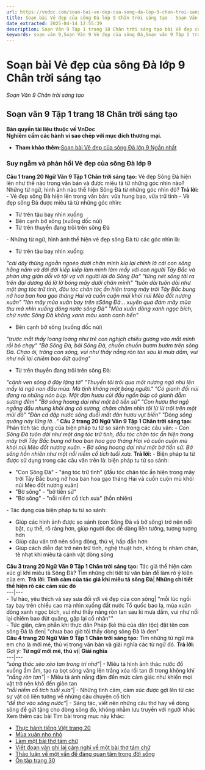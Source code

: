 ```yaml
---
url: https://vndoc.com/soan-bai-ve-dep-cua-song-da-lop-9-chan-troi-sang-tao-321835
title: Soạn bài Vẻ đẹp của sông Đà lớp 9 Chân trời sáng tạo - Soạn Văn 9 Chân trời sáng tạo - VnDoc.com
date_extracted: 2025-04-14 12:55:39
description: Soạn Văn 9 Tập 1 trang 18 Chân trời sáng tạo bài Vẻ đẹp của sông Đà gồm phần trả lời chi tiết, đầy đủ, bám sát các câu hỏi, yêu cầu trong SGK (chỉ có trên VnDoc). Mời các bạn tham khảo.
keywords: soạn văn 9,Soạn Văn 9 Vẻ đẹp của sông Đà,Soạn văn 9 Tập 1 trang 18 Chân trời sáng tạo,Vẻ đẹp của sông Đà lớp 9 Chân trời sáng tạo,Vẻ đẹp của sông Đà trang 18 lớp 9,Soạn văn 9 Vẻ đẹp của sông Đà Chân trời sáng tạo,văn 9,ngữ văn 9,soạn văn 9 chân trời sáng tạo,soạn văn 9 tập 1,giải văn 9,soạn ngữ văn 9,giải ngữ văn 9,giải sgk ngữ văn 9
---
```


# Soạn bài Vẻ đẹp của sông Đà lớp 9 Chân trời sáng tạo
 _Soạn Văn 9 Chân trời sáng tạo_
## **Soạn văn 9 Tập 1 trang 18 Chân trời sáng tạo**
**Bản quyền tài liệu thuộc về VnDoc**  
**Nghiêm cấm các hành vi sao chép với mục đích thương mại.**
  * **Tham khảo thêm:**[Soạn bài Vẻ đẹp của sông Đà lớp 9 Ngắn nhất ](<https://vndoc.com/soan-bai-ve-dep-cua-song-da-lop-9-ngan-nhat-chan-troi-sang-tao-325544>)

### Suy ngẫm và phản hồi Vẻ đẹp của sông Đà lớp 9
**Câu 1 trang 20 Ngữ Văn 9 Tập 1 Chân trời sáng tạo:** Vẻ đẹp Sông Đà hiện lên như thế nào trong văn bản và được miêu tả từ những góc nhìn nào? Những từ ngữ, hình ảnh nào thể hiện Sông Đà từ những góc nhìn đó?
**Trả lời:**
\- Vẻ đẹp sông Đà hiện lên trong văn bản: vừa hung bạo, vừa trữ tình
\- Vẻ đẹp sông Đà được miêu tả từ những góc nhìn:
  * Từ trên tàu bay nhìn xuống
  * Bên cạnh bờ sông \(xuống dốc núi\)
  * Từ trên thuyền đang trôi trên sông Đà

\- Những từ ngữ, hình ảnh thể hiện vẻ đẹp sông Đà từ các góc nhìn là:
  * Từ trên tàu bay nhìn xuống:

_"cái dây thừng ngoằn ngoèo dưới chân mình kia lại chính là cái con sông hằng năm và đời đời kiếp kiếp làm mình làm mẩy với con người Tây Bắc và phản ứng giận dỗi vô tội vạ với người lái đò Sông Đà"_
_"từng nét sông tãi ra trên đại dương đá lờ lờ bóng mây dưới chân mình"_
_"tuôn dài tuôn dài như một áng tóc trữ tình, đâu tóc chân tóc ẩn hiện trong mây trời Tây Bắc bung nở hoa ban hoa gạo tháng Hai và cuồn cuộn mùi khói núi Mèo đốt nương xuân"_
_"làn mây mùa xuân bay trên sSông Đà... xuyên qua đám mây mùa thu mà nhìn xuống dòng nước sông Đà"_
_"Mùa xuân dòng xanh ngọc bích, chứ nước Sông Đà không xanh màu xanh canh hến"_
  * Bên cạnh bờ sông \(xuống dốc núi\)

_"trước mắt thấy loang loáng như trẻ con nghịch chiếu gương vào mắt mình rồi bỏ chạy"_
_"Bờ Sông Đà, bãi Sông Đà, chuồn chuồn bươm bướm trên sông Đà. Chao ôi, trông con sông, vui như thấy nắng ròn tan sau kì mưa dầm, vui như nối lại chiêm bao đứt quãng"_
  * Từ trên thuyền đang trôi trên sông Đà:

_"cảnh ven sông ở đây lặng tờ"_
_"Thuyền tôi trôi qua một nương ngô nhú lên mấy lá ngô non đầu mùa. Mà tịnh không một bóng người."_
_"Cỏ gianh đồi núi đang ra những nón búp. Một đàn hươu cúi đầu ngốn búp cỏ gianh đẫm sương đêm"_
_"Bờ sông hoang dại như một bờ tiền sử"_
_"Con hươu thơ ngộ ngẳng đầu nhung khỏi áng cỏ sương, chăm chăm nhìn tôi lừ lừ trôi trên một mũi đò"_
_"Đàn cá đập nước sông đuổi mất đàn hươu vụt biến"_
_"Dòng sông quãng này lững lờ..."_
**Câu 2 trang 20 Ngữ Văn 9 Tập 1 Chân trời sáng tạo:** Phân tích tác dụng của biện pháp tu từ so sánh trong các câu văn:
_\- Con Sông Đà tuôn dài như một áng tóc trữ tình, đầu tóc chân tóc ẩn hiện trong mây trời Tây Bắc bung nở hoa ban hoa gạo tháng Hai và cuồn cuộn mù khói núi Mèo đốt nương xuân._
_\- Bờ sông hoang dại như một bờ tiền sử. Bờ sông hồn nhiên như một nỗi niềm cổ tích tuổi xưa._
**Trả lời:**
\- Biện pháp tu từ được sử dụng trong các câu văn trên là: biện pháp tu từ so sánh:
  * "Con Sông Đà" - "áng tóc trữ tình" \(đầu tóc chân tóc ẩn hiện trong mây trời Tây Bắc bung nở hoa ban hoa gạo tháng Hai và cuồn cuộn mù khói núi Mèo đốt nương xuân\)
  * "Bờ sông" - "bờ tiền sử"
  * "Bờ sông" - "nỗi niềm cổ tích xưa" \(hồn nhiên\)

\- Tác dụng của biện pháp tu từ so sánh:
  * Giúp các hình ảnh được so sánh \(con Sông Đà và bờ sông\) trở nên nổi bật, cụ thể, rõ ràng hơn, giúp người đọc dễ dàng liên tưởng, tượng tượng hơn
  * Giúp câu văn trở nên sống động, thú vị, hấp dẫn hơn
  * Giúp cách diễn đạt trở nên trữ tình, nghệ thuật hơn, không bị nhàm chán, tẻ nhạt khi miêu tả cảnh vật dòng sông

**Câu 3 trang 20 Ngữ Văn 9 Tập 1 Chân trời sáng tạo:** Tác giả thể hiện cảm xúc gì khi miêu tả Sông Đà? Tìm những chi tiết từ văn bản để làm rõ ý kiến của em.
**Trả lời:**
**Tình cảm của tác giả khi miêu tả sông Đà**| **Những chi tiết thể hiện rõ các cảm xúc đó**  
---|---  
\- Tự hào, yêu thích và say sưa đối với vẻ đẹp của con sông| "mỗi lúc ngồi tay bay trên chiều cao mà nhìn xuống đất nước Tổ quốc bao la, mùa xuân dòng xanh ngọc bích, vui như thấy nằng ròn tan sau kì mưa dầm, vui như nối lại chiêm bao đứt quãng, gặp lại cố nhân""  
\- Tức giận, căm phẫn khi thực dân Pháp \(kẻ thù của dân tộc\) đặt tên con sông Đà là đen| "chưa bao giờ tôi thấy dòng sông Đà là đen"  
**Câu 4 trang 20 Ngữ Văn 9 Tập 1 Chân trời sáng tạo:** Tìm những từ ngữ mà em cho là mới mẻ, thú vị trong văn bản và giải nghĩa các từ ngữ đó.
**Trả lời:**
_Gợi ý:_
**Từ ngữ mới mẻ, thú vị**| **Giải nghĩa**  
---|---  
 _"sóng thác xèo xèo tan trong trí nhớ"_|  \- Miêu tả hình ảnh thác nước đổ xuống ầm ầm, tạo ra bọt sóng văng lên trắng xóa rồi tan đi trong không khí  
 _"nắng ròn tan"_|  \- Miêu tả ánh nắng đậm đến mức cảm giác như khiến mọi vật trở nên khô đến giòn tan  
 _"nỗi niềm cổ tích tuổi xưa"_|  \- Những tình cảm, cảm xúc được gợi lên từ các sự vật có liên tưởng về những câu chuyện cổ tích  
 _"để thơ vào sông nước"_|  \- Sáng tác, viết nên những câu thơ hay về dòng sông để gửi tặng cho dòng sông đó, không nhằm lưu truyền với người khác  
Xem thêm các bài Tìm bài trong mục này khác:
  * [Thực hành tiếng Việt trang 20](</soan-bai-thuc-hanh-tieng-viet-trang-20-lop-9-tap-1-chan-troi-sang-tao-321841>)
  * [Mùa xuân nho nhỏ](</soan-bai-mua-xuan-nho-nho-lop-9-chan-troi-sang-tao-321843>)
  * [Làm một bài thơ tám chữ](</soan-bai-lam-mot-bai-tho-tam-chu-lop-9-chan-troi-sang-tao-321851>)
  * [Viết đoạn văn ghi lại cảm nghĩ về một bài thơ tám chữ](</soan-bai-viet-doan-van-ghi-lai-cam-nghi-ve-mot-bai-tho-tam-chu-lop-9-chan-troi-sang-tao-321855>)
  * [Thảo luận về một vấn đề đáng quan tâm trong đời sống](</soan-bai-thao-luan-ve-mot-van-de-dang-quan-tam-trong-doi-song-lop-9-chan-troi-sang-tao-321857>)
  * [Ôn tập trang 30](</soan-bai-on-tap-trang-30-lop-9-tap-1-chan-troi-sang-tao-321865>)

